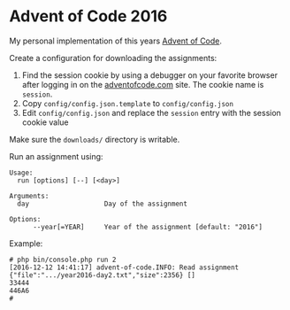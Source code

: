 # Advent of Code 2016

My personal implementation of this years [Advent of Code](http://adventofcode.com/2016).

Create a configuration for downloading the assignments:

1. Find the session cookie by using a debugger on your favorite browser after logging in on the [adventofcode.com](http://adventofcode.com) site. The cookie name is `session`. 
2. Copy `config/config.json.template` to `config/config.json`
3. Edit `config/config.json` and replace the `session` entry with the session cookie value 

Make sure the `downloads/` directory is writable.

Run an assignment using:

````
Usage:
  run [options] [--] [<day>]

Arguments:
  day                   Day of the assignment

Options:
      --year[=YEAR]     Year of the assignment [default: "2016"]
````

Example:
````
# php bin/console.php run 2
[2016-12-12 14:41:17] advent-of-code.INFO: Read assignment {"file":".../year2016-day2.txt","size":2356} []
33444
446A6
#
````

